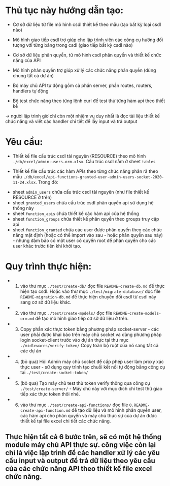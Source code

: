# Thủ tục này hướng dẫn tạo:

- Cơ sở dữ liệu từ file mô hình csdl thiết kế theo mẫu (tạo bất kỳ loại csdl nào)
- Mô hình giao tiếp csdl trợ giúp cho lập trình viên các công cụ hướng đối tượng với từng bảng trong csdl (giao tiếp bất kỳ csdl nào)

- Cơ sở dữ liệu phân quyền, từ mô hình csdl phân quyền và thiết kế chức năng của API
- Mô hình phân quyền trợ giúp xử lý các chức năng phân quyền (dùng chung tất cả dự án)
- Bộ máy chủ API tự động gồm cả phần server, phần routes, routers, handlers tự động
- Bộ test chức năng theo từng lệnh curl để test thử từng hàm api theo thiết kế

-> người lập trình giờ chỉ còn một nhiệm vụ duy nhất là đọc tài liệu thiết kế chức năng và viết các handler chi tiết để lấy input và trả output

# Yêu cầu: 

- Thiết kế file cấu trúc csdl tài nguyên (RESOURCE) theo mô hình `./db/excel/admin-users.orm.xlsx`. Cấu trúc csdl nằm ở sheet `tables`

- Thiết kế file cấu trúc các hàm APIs theo từng chức năng phân rã theo mẫu `./db/excel/api-functions-granted-user-admin-users-socket-2020-11-24.xlsx`. Trong đó:
+ sheet `admin_users` chứa cấu trúc csdl tài nguyên (như file thiết kế RESOURCE ở trên) 
+ sheet `granted_users` chứa cấu trúc csdl phân quyền api sử dụng hệ thống này
+ sheet `function_apis` chứa thiết kế các hàm api của hệ thống
+ sheet `function_groups` chứa thiết kế phân quyền theo groups truy cập api
+ sheet `function_granted` chứa các user được phân quyền theo các chức năng mặt định (hoặc có thể import vào sau - hoặc phân quyền sau này) - nhưng đảm bảo có một user có quyền root để phân quyền cho các user khác trước tiên khi khởi tạo.


# Quy trình thực hiện:

- 1. vào thư mục `./test/create-db/` đọc file `README-create-db.md` để thực hiện tạo csdl. Hoặc vào thư mục `./test/migrate-database/` đọc file `README-migration-db.md` để thực hiện chuyển đổi csdl từ csdl này sang cơ sở dữ liệu khác.

- 2. vào thư mục `./test/create-models/` đọc file `README-create-models-orm.md` để tạo mô hình giao tiếp cơ sở dữ liệu ở trên.

- 3. Copy phần xác thực token bằng phương pháp socket-server - các user phải được khai báo trên máy chủ socket và dùng phương pháp login socket-client trước vào dự án thực tại thư mục `./midlewares/verify-token/` Copy toàn bộ ruột của nó sang tất cả các dự án

- 4. (bỏ qua) Hỏi Admin máy chủ socket để cấp phép user làm proxy xác thực user - sử dụng quy trình tạo chuỗi kết nối tự động bằng công cụ tại `./test/create-socket-token/` 

- 5. (bỏ qua) Tạo máy chủ test thử token verify thông qua công cụ `./test/create-server/` - Máy chủ này với mục đích chỉ test thử giao tiếp xác thực token thôi nhé.

- 6. vào thư mục `./test/create-api-functions/` đọc file `0.README-create-api-function.md` để tạo dữ liệu và mô hình phân quyền user, các hàm api cho phân quyền và máy chủ thực sự của dự án được thiết kế tại file excel chi tiết các chức năng.

## Thực hiện tất cả 6 bước trên, sẽ có một hệ thống module máy chủ API thực sự. công việc còn lại chỉ là việc lập trình để các handler xử lý các yêu cầu input và output để trả dữ liệu theo yêu cầu của các chức năng API theo thiết kế file excel chức năng.



